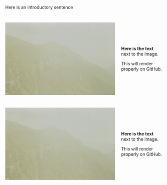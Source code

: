 <!-- Render the images and descriptions side by side -->

Here is an introductory sentence

<div style="display: flex; align-items: center; margin-bottom: 40px; margin-top: 40px;">
  <img src="spectrograms\sample.jpg" alt="Example" style="width: 350px; margin-right: 20px;">
  <div>
    <p><strong>Here is the text</strong> next to the image.</p>
    <p>This will render properly on GitHub.</p>
  </div>
</div>

<div style="display: flex; align-items: center; margin-bottom: 40px;">
  <img src="spectrograms\sample.jpg" alt="Example" style="width: 350px; margin-right: 20px;">
  <div>
    <p><strong>Here is the text</strong> next to the image.</p>
    <p>This will render properly on GitHub.</p>
  </div>
</div>

